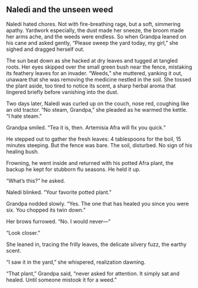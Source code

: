 ## Naledi and the unseen weed

Naledi hated chores. Not with fire-breathing rage, but a soft, simmering apathy. Yardwork especially, the dust made her sneeze, the broom made her arms ache, and the weeds were endless. So when Grandpa leaned on his cane and asked gently, “Please sweep the yard today, my girl,” she sighed and dragged herself out.

The sun beat down as she hacked at dry leaves and tugged at tangled roots. Her eyes skipped over the small green bush near the fence, mistaking its feathery leaves for an invader. “Weeds,” she muttered, yanking it out, unaware that she was removing the medicine nestled in the soil. She tossed the plant aside, too tired to notice its scent, a sharp herbal aroma that lingered briefly before vanishing into the dust.

Two days later, Naledi was curled up on the couch, nose red, coughing like an old tractor. “No steam, Grandpa,” she pleaded as he warmed the kettle. “I hate steam.”

Grandpa smiled. “Tea it is, then. Artemisia Afra will fix you quick.”

He stepped out to gather the fresh leaves: 4 tablespoons for the boil, 15 minutes steeping. But the fence was bare. The soil, disturbed. No sign of his healing bush.

Frowning, he went inside and returned with his potted Afra plant, the backup he kept for stubborn flu seasons. He held it up.

“What’s this?” he asked.

Naledi blinked. “Your favorite potted plant.”

Grandpa nodded slowly. “Yes. The one that has healed you since you were six. You chopped its twin down.”

Her brows furrowed. “No. I would never—”

“Look closer.”

She leaned in, tracing the frilly leaves, the delicate silvery fuzz, the earthy scent.

“I saw it in the yard,” she whispered, realization dawning.

“That plant,” Grandpa said, “never asked for attention. It simply sat and healed. Until someone mistook it for a weed.”

